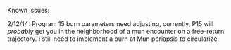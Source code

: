 Known issues:

2/12/14: Program 15 burn parameters need adjusting, currently, P15 will *probably* get you in the neighborhood of a
mun encounter on a free-return trajectory. I still need to implement a burn at Mun periapsis to circularize.

